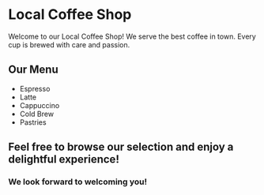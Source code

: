 # Local Coffee Shop

Welcome to our Local Coffee Shop! We serve the best coffee in town. Every cup is brewed with care and passion.

## Our Menu
- Espresso
- Latte
- Cappuccino
- Cold Brew
- Pastries  

## Feel free to browse our selection and enjoy a delightful experience!  
### We look forward to welcoming you!